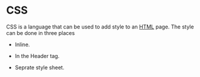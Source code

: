 # CSS



CSS is a language that can be used to add style to an [HTML](/wiki/HTML) page. The style can be done in three places

* Inline.

* In the Header tag.

* Seprate style sheet.

